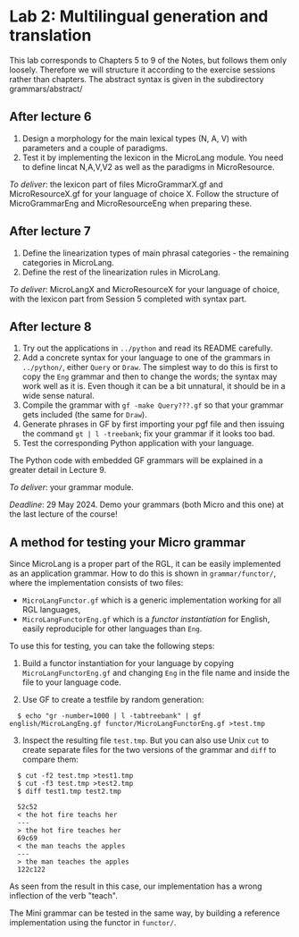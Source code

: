 # Lab 2: Multilingual generation and translation

This lab corresponds to Chapters 5 to 9 of the Notes, but follows them only loosely.
Therefore we will structure it according to the exercise sessions
rather than chapters.
The abstract syntax is given in the subdirectory grammars/abstract/

## After lecture 6

1. Design a morphology for the main lexical types (N, A, V) with parameters and a couple of paradigms.
2. Test it by implementing the lexicon in the MicroLang module. You need to define lincat N,A,V,V2 as well as the paradigms in MicroResource.

*To deliver*: the lexicon part of files MicroGrammarX.gf and MicroResourceX.gf for your language of choice X. Follow the structure of MicroGrammarEng and MicroResourceEng when preparing these.

## After lecture 7

1. Define the linearization types of main phrasal categories - the remaining categories in MicroLang.
2. Define the rest of the linearization rules in MicroLang.

*To deliver*: MicroLangX and MicroResourceX for your language of choice, with the lexicon part from Session 5 completed with syntax part. 

## After lecture 8

1. Try out the applications in `../python` and read its README carefully.
2. Add a concrete syntax for your language to one of the grammars
in `../python/`, either `Query` or `Draw`.
The simplest way to do this
is first to copy the `Eng` grammar and then to change the words; the
syntax may work well as it is. Even though it can be a bit unnatural,
it should be in a wide sense natural.
3. Compile the grammar with `gf -make Query???.gf` so that your grammar
gets included (the same for `Draw`).
4. Generate phrases in GF by first importing your pgf file and then
   issuing the command `gt | l -treebank`; fix your grammar if it looks
   too bad.
5. Test the corresponding Python application with your language.

The Python code with embedded GF grammars will be explained in a greater 
detail in Lecture 9.

*To deliver*: your grammar module.

*Deadline*: 29 May 2024. Demo your grammars (both Micro and this one) at
 the last lecture of the course!


## A method for testing your Micro grammar

Since MicroLang is a proper part of the RGL, it can be easily implemented as an application grammar.
How to do this is shown in `grammar/functor/`, where the implementation consists of two files:
- `MicroLangFunctor.gf` which is a generic implementation working for all RGL languages,
- `MicroLangFunctorEng.gf` which is a *functor instantiation* for English, easily reproduciple for other languages than `Eng`.

To use this for testing, you can take the following steps:

1. Build a functor instantiation for your language by copying `MicroLangFunctorEng.gf` and changing `Eng` in the file name and inside the file to your language code.

2. Use GF to create a testfile by random generation:
```
  $ echo "gr -number=1000 | l -tabtreebank" | gf english/MicroLangEng.gf functor/MicroLangFunctorEng.gf >test.tmp
```

3. Inspect the resulting file `test.tmp`.
But you can also use Unix `cut` to create separate files for the two versions of the grammar and `diff` to compare them:
```
  $ cut -f2 test.tmp >test1.tmp
  $ cut -f3 test.tmp >test2.tmp
  $ diff test1.tmp test2.tmp

  52c52
  < the hot fire teachs her
  ---
  > the hot fire teaches her
  69c69
  < the man teachs the apples
  ---
  > the man teaches the apples
  122c122
  ```
As seen from the result in this case, our implementation has a wrong inflection of the verb "teach".

The Mini grammar can be tested in the same way, by building a reference implementation using the functor in `functor/`.





